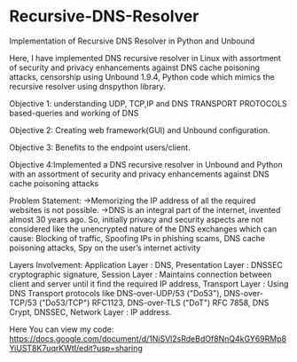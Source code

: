 # Recursive-DNS-Resolver
Implementation of Recursive DNS Resolver in Python and Unbound

Here, I have implemented DNS recursive resolver in Linux with assortment of security and privacy enhancements against DNS cache poisoning attacks, censorship using Unbound 1.9.4, Python code which mimics the recursive resolver using dnspython library.

Objective 1: understanding UDP, TCP,IP and DNS TRANSPORT PROTOCOLS based-queries and working of DNS

Objective 2: Creating web framework(GUI) and Unbound configuration.


Objective 3: Benefits to the endpoint users/client.

Objective 4:Implemented a DNS recursive resolver in Unbound and Python with an assortment of security and privacy enhancements against DNS cache poisoning attacks

Problem Statement:
->Memorizing the IP address of all the required websites is not possible.
->DNS is an integral part of the internet, invented almost 30 years ago. So, initially privacy and security aspects are not considered like the unencrypted nature of the DNS exchanges which can cause:
 Blocking of traffic, Spoofing IPs in phishing scams, DNS cache poisoning attacks, Spy on the user’s internet activity

Layers Involvement:
Application Layer : DNS,
Presentation Layer : DNSSEC cryptographic signature,
Session Layer : Maintains connection between client and server until it find the required IP address,
Transport Layer : Using DNS Transport protocols like DNS-over-UDP/53 ("Do53"), DNS-over-TCP/53 ("Do53/TCP") RFC1123, DNS-over-TLS ("DoT") RFC 7858, DNS Crypt, DNSSEC,
Network Layer : IP address.

Here You can view my code:
https://docs.google.com/document/d/1NiSVl2sRdeBdOf8NnQ4kGY69RMp8YiUST8K7uqrKWtI/edit?usp=sharing











